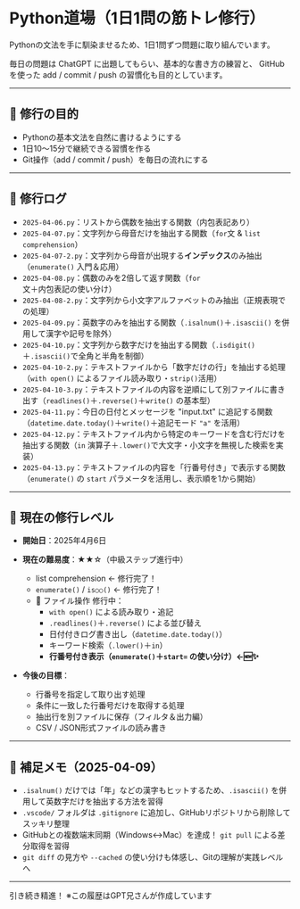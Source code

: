 # Python道場（1日1問の筋トレ修行）

Pythonの文法を手に馴染ませるため、1日1問ずつ問題に取り組んでいます。

毎日の問題は ChatGPT に出題してもらい、基本的な書き方の練習と、
GitHub を使った add / commit / push の習慣化も目的としています。

---

## 🥋 修行の目的

- Pythonの基本文法を自然に書けるようにする
- 1日10〜15分で継続できる習慣を作る
- Git操作（add / commit / push）を毎日の流れにする

---

## 📅 修行ログ

- `2025-04-06.py`：リストから偶数を抽出する関数（内包表記あり）
- `2025-04-07.py`：文字列から母音だけを抽出する関数（`for`文 & `list comprehension`）
- `2025-04-07-2.py`：文字列から母音が出現する**インデックス**のみ抽出（`enumerate()` 入門＆応用）
- `2025-04-08.py`：偶数のみを2倍して返す関数（`for`文＋内包表記の使い分け）
- `2025-04-08-2.py`：文字列から小文字アルファベットのみ抽出（正規表現での処理）
- `2025-04-09.py`：英数字のみを抽出する関数（`.isalnum()`＋`.isascii()` を併用して漢字や記号を除外）
- `2025-04-10.py`：文字列から数字だけを抽出する関数（`.isdigit()`＋`.isascii()`で全角と半角を制御）
- `2025-04-10-2.py`：テキストファイルから「数字だけの行」を抽出する処理（`with open()` によるファイル読み取り・`strip()`活用）
- `2025-04-10-3.py`：テキストファイルの内容を逆順にして別ファイルに書き出す（`readlines()`＋`.reverse()`＋`write()` の基本型）
- `2025-04-11.py`：今日の日付とメッセージを "input.txt" に追記する関数（`datetime.date.today()`＋`write()`＋追記モード `"a"` を活用）
- `2025-04-12.py`：テキストファイル内から特定のキーワードを含む行だけを抽出する関数（`in` 演算子＋`.lower()`で大文字・小文字を無視した検索を実装）
- `2025-04-13.py`：テキストファイルの内容を「行番号付き」で表示する関数（`enumerate()` の `start` パラメータを活用し、表示順を1から開始）

---

## 🧗 現在の修行レベル

- **開始日**：2025年4月6日
- **現在の難易度**：★★☆（中級ステップ進行中）
  - list comprehension ← 修行完了！
  - `enumerate()` / `is○○()` ← 修行完了！
  - 📁 ファイル操作 修行中：
    - `with open()` による読み取り・追記
    - `.readlines()`＋`.reverse()` による並び替え
    - 日付付きログ書き出し（`datetime.date.today()`）
    - キーワード検索（`.lower()`＋`in`）
    - **行番号付き表示（`enumerate()`＋`start=` の使い分け）←🆕✨**

- **今後の目標**：
  - 行番号を指定して取り出す処理
  - 条件に一致した行番号だけを取得する処理
  - 抽出行を別ファイルに保存（フィルタ＆出力編）
  - CSV / JSON形式ファイルの読み書き

---

## 📝 補足メモ（2025-04-09）

- `.isalnum()` だけでは「年」などの漢字もヒットするため、`.isascii()` を併用して英数字だけを抽出する方法を習得
- `.vscode/` フォルダは `.gitignore` に追加し、GitHubリポジトリから削除してスッキリ整理
- GitHubとの複数端末同期（Windows↔Mac）を達成！ `git pull` による差分取得を習得
- `git diff` の見方や `--cached` の使い分けも体感し、Gitの理解が実践レベルへ

---

引き続き精進！
※この履歴はGPT兄さんが作成しています